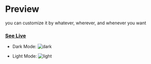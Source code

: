 # Preview

you can customize it by whatever, wherever, and whenever you want

### [See Live](https://daudhiyaa.github.io/switchmode-button/)

- Dark Mode:
  ![dark](https://user-images.githubusercontent.com/90663569/200631146-a56caafa-db5e-4a28-ae8d-3a631eb831db.png)

- Light Mode:
  ![light](https://user-images.githubusercontent.com/90663569/200631177-2b04979f-12d5-4620-a94d-edde76cf8968.png)
